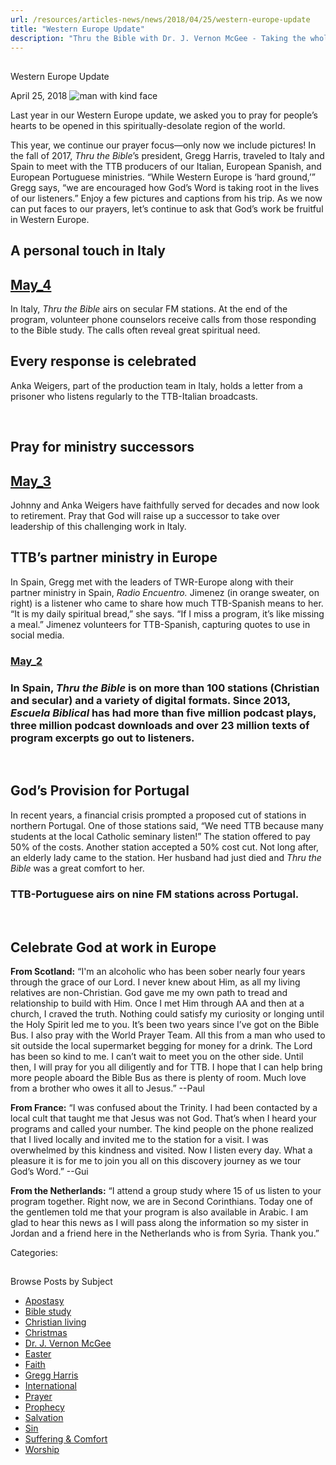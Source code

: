 ```yaml
---
url: /resources/articles-news/news/2018/04/25/western-europe-update
title: "Western Europe Update"
description: "Thru the Bible with Dr. J. Vernon McGee - Taking the whole Word to the whole world"
---
```







## 
 Western Europe Update


April 25, 2018
![man with kind face](https://ttb.org/images/default-source/Features-and-News/elderly-bald-man-natural-smile-and-positive-grimace_rkup0s6bs.jpg?sfvrsn=bcfb1d16_4 "elderly-bald-man-natural-smile-and-positive-grimace_rKUp0S6Bs")





Last year in our Western Europe update, we asked you to pray for people’s hearts to be opened in this spiritually-desolate region of the world. 


This year, we continue our prayer focus—only now we include pictures! In the fall of 2017, *Thru the Bible*’s president, Gregg Harris, traveled to Italy and Spain to meet with the TTB producers of our Italian, European Spanish, and European Portuguese ministries. “While Western Europe is ‘hard ground,’” Gregg says, “we are encouraged how God’s Word is taking root in the lives of our listeners.” Enjoy a few pictures and captions from his trip. As we now can put faces to our prayers, let’s continue to ask that God’s work be fruitful in Western Europe. 


## A personal touch in Italy


## [May_4](/images/default-source/Features-and-News/may_4.jpg?sfvrsn=8efb1d16_1)


In Italy, *Thru the Bible* airs on secular FM stations. At the end of the program, volunteer phone counselors receive calls from those responding to the Bible study. The calls often reveal great spiritual need. ​


## Every response is celebrated


Anka Weigers, part of the production team in Italy, holds a letter from a prisoner who listens regularly to the TTB-Italian broadcasts.   

​


## Pray for ministry successors


## [May_3](/images/default-source/Features-and-News/may_3.jpg?sfvrsn=9bfb1d16_0)


Johnny and Anka Weigers have faithfully served for decades and now look to retirement. Pray that God will raise up a successor to take over leadership of this challenging work in Italy.


## TTB’s partner ministry in Europe


In Spain, Gregg met with the leaders of TWR-Europe along with their partner ministry in Spain, *Radio Encuentro.* Jimenez (in orange sweater, on right) is a listener who came to share how much TTB-Spanish means to her. “It is my daily spiritual bread,” she says. “If I miss a program, it’s like missing a meal.” Jimenez volunteers for TTB-Spanish, capturing quotes to use in social media. 


### [May_2](/images/default-source/Features-and-News/may_2.jpg?sfvrsn=a9fb1d16_0)


### In Spain, *Thru* *the Bible* is on more than 100 stations (Christian and secular) and a variety of digital formats. Since 2013, *Escuela Biblical* has had more than five million podcast plays, three million podcast downloads and over 23 million texts of program excerpts go out to listeners.


 


## God’s Provision for Portugal


In recent years, a financial crisis prompted a proposed cut of stations in northern Portugal. One of those stations said, “We need TTB because many students at the local Catholic seminary listen!” The station offered to pay 50% of the costs. Another station accepted a 50% cost cut. Not long after, an elderly lady came to the station. Her husband had just died and *Thru the Bible* was a great comfort to her. 


### TTB-Portuguese airs on nine FM stations across Portugal.


 


## Celebrate God at work in Europe


**From Scotland:** “I'm an alcoholic who has been sober nearly four years through the grace of our Lord. I never knew about Him, as all my living relatives are non-Christian. God gave me my own path to tread and relationship to build with Him. Once I met Him through AA and then at a church, I craved the truth. Nothing could satisfy my curiosity or longing until the Holy Spirit led me to you. It’s been two years since I’ve got on the Bible Bus. I also pray with the World Prayer Team. All this from a man who used to sit outside the local supermarket begging for money for a drink. The Lord has been so kind to me. I can’t wait to meet you on the other side. Until then, I will pray for you all diligently and for TTB. I hope that I can help bring more people aboard the Bible Bus as there is plenty of room. Much love from a brother who owes it all to Jesus.” --Paul 


**From France:** “I was confused about the Trinity. I had been contacted by a local cult that taught me that Jesus was not God. That’s when I heard your programs and called your number. The kind people on the phone realized that I lived locally and invited me to the station for a visit. I was overwhelmed by this kindness and visited. Now I listen every day. What a pleasure it is for me to join you all on this discovery journey as we tour God’s Word.” --Gui


**From the Netherlands:** “I attend a group study where 15 of us listen to your program together. Right now, we are in Second Corinthians. Today one of the gentlemen told me that your program is also available in Arabic. I am glad to hear this news as I will pass along the information so my sister in Jordan and a friend here in the Netherlands who is from Syria. Thank you.”




Categories: 









## 
 Browse Posts by Subject


* [Apostasy](/resources/articles-news/-in-tags/tags/Apostasy)
* [Bible study](/resources/articles-news/-in-tags/tags/Bible-study)
* [Christian living](/resources/articles-news/-in-tags/tags/Christian-living)
* [Christmas](/resources/articles-news/-in-tags/tags/Christmas)
* [Dr. J. Vernon McGee](/resources/articles-news/-in-tags/tags/Dr-J-Vernon-McGee)
* [Easter](/resources/articles-news/-in-tags/tags/easter)
* [Faith](/resources/articles-news/-in-tags/tags/Faith)
* [Gregg Harris](/resources/articles-news/-in-tags/tags/Gregg-Harris)
* [International](/resources/articles-news/-in-tags/tags/International)
* [Prayer](/resources/articles-news/-in-tags/tags/prayer)
* [Prophecy](/resources/articles-news/-in-tags/tags/Prophecy)
* [Salvation](/resources/articles-news/-in-tags/tags/Salvation)
* [Sin](/resources/articles-news/-in-tags/tags/sin)
* [Suffering & Comfort](/resources/articles-news/-in-tags/tags/Suffering-Comfort)
* [Worship](/resources/articles-news/-in-tags/tags/worship)







